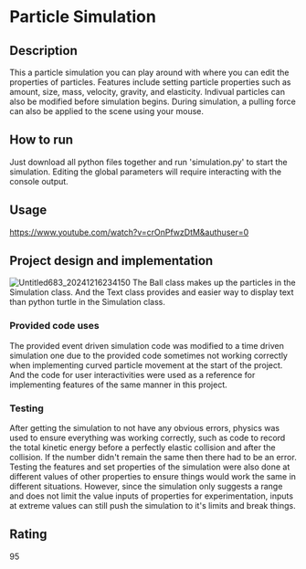 # Particle Simulation

## Description
This a particle simulation you can play around with where you can edit the properties of particles. Features include setting particle properties such as amount, size, mass, velocity, gravity, and elasticity. Indivual particles can also be modified before simulation begins. During simulation, a pulling force can also be applied to the scene using your mouse.

## How to run
Just download all python files together and run 'simulation.py' to start the simulation. Editing the global parameters will require interacting with the console output.

## Usage
https://www.youtube.com/watch?v=crOnPfwzDtM&authuser=0

## Project design and implementation
![Untitled683_20241216234150](https://github.com/user-attachments/assets/4b129da4-b4ef-447b-9dc1-1cf468309a42)
The Ball class makes up the particles in the Simulation class. And the Text class provides and easier way to display text than python turtle in the Simulation class.
### Provided code uses
The provided event driven simulation code was modified to a time driven simulation one due to the provided code sometimes not working correctly when implementing curved particle movement at the start of the project.
And the code for user interactivities were used as a reference for implementing features of the same manner in this project.
### Testing
After getting the simulation to not have any obvious errors, physics was used to ensure everything was working correctly, such as code to record the total kinetic energy before a perfectly elastic collision and after the collision. If the number didn't remain the same then there had to be an error. Testing the features and set properties of the simulation were also done at different values of other properties to ensure things would work the same in different situations. However, since the simulation only suggests a range and does not limit the value inputs of properties for experimentation, inputs at extreme values can still push the simulation to it's limits and break things.

## Rating
95
